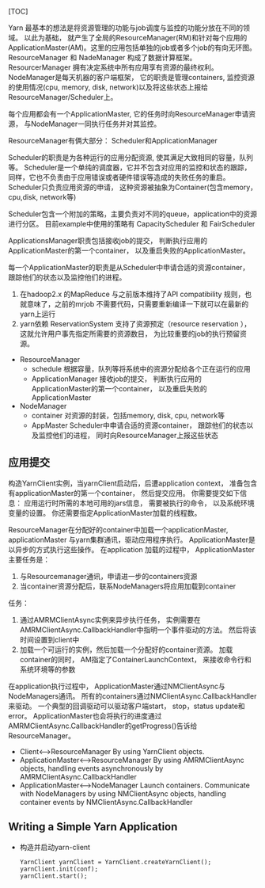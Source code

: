 [TOC]

Yarn 最基本的想法是将资源管理的功能与job调度与监控的功能分放在不同的领域。 以此为基础， 就产生了全局的ResourceManager(RM)和针对每个应用的ApplicationMaster(AM)。这里的应用包括单独的job或者多个job的有向无环图。
ResourceManager 和 NadeManager 构成了数据计算框架。 ResourcerManager 拥有决定系统中所有应用享有资源的最终权利。 NodeManager是每天机器的客户端框架， 它的职责是管理containers, 监控资源的使用情况(cpu, memory, disk, network)以及将这些状态上报给ResourceManager/Scheduler上。

每个应用都会有一个ApplicationMaster, 它的任务时向ResourceManager申请资源， 与NodeManager一同执行任务并对其监控。

ResourceManager有俩大部分： Scheduler和ApplicationManager

Scheduler的职责是为各种运行的应用分配资源, 使其满足大致相同的容量，队列等。 Scheduler是一个单纯的调度器，它并不包含对应用的监控和状态的跟踪， 同样，它也不负责由于应用错误或者硬件错误等造成的失败任务的重启。 Scheduler只负责应用资源的申请， 这种资源被抽象为Container(包含memory，cpu,disk, network等)

Scheduler包含一个附加的策略，主要负责对不同的queue，application中的资源进行分区。 目前example中使用的策略有 CapacityScheduler 和 FairScheduler

ApplicationsManager职责包括接收job的提交， 判断执行应用的ApplicationMaster的第一个container， 以及重启失败的ApplicationMaster。

每一个ApplicationMaster的职责是从Scheduler中申请合适的资源container， 跟踪他们的状态以及监控他们的进程。

1. 在hadoop2.x 的MapReduce 与之前版本维持了API compatibility 规则，也就意味了，之前的mrjob 不需要代码，只需要重新编译一下就可以在最新的yarn上运行
2. yarn依赖 ReservationSystem 支持了资源预定（resource reservation ）， 这就允许用户事先指定所需要的资源数目， 为比较重要的job的执行预留资源。

+ ResourceManager
	* schedule  根据容量，队列等将系统中的资源分配给各个正在运行的应用
	* ApplicationManager 接收job的提交， 判断执行应用的ApplicationMaster的第一个container， 以及重启失败的ApplicationMaster
+ NodeManager
	* container 对资源的封装，包括memory, disk, cpu, network等
	* AppMaster Scheduler中申请合适的资源container， 跟踪他们的状态以及监控他们的进程， 同时向ResourceManager上报这些状态

## 应用提交

构造YarnClient实例，当yarnClient启动后，后遭application context， 准备包含有applicationMaster的第一个container， 然后提交应用。 你需要提交如下信息： 应用运行时所需的本地可用的jars信息， 需要被执行的命令， 以及系统环境变量的设置。 你还需要指定ApplicationMaster加载的线程数。

ResourceManager在分配好的container中加载一个applicationMaster, applicationMaster 与yarn集群通讯，驱动应用程序执行。 ApplicationMaster是以异步的方式执行这些操作。
在application 加载的过程中， ApplicationMaster主要任务是：

1. 与Resourcemanager通讯，申请进一步的containers资源
2. 当container资源分配后，联系NodeManagers将应用加载到container

任务：

1. 通过AMRMClientAsync实例来异步执行任务， 实例需要在AMRMClientAsync.CallbackHandler中指明一个事件驱动的方法。 然后将该时间设置到client中
2. 加载一个可运行的实例，然后加载一个分配好的container资源。 加载container的同时， AM指定了ContainerLaunchContext， 来接收命令行和系统环境等的参数

在application执行过程中， ApplicationMaster通过NMClientAsync与NodeManagers通讯。 所有的containers通过NMClientAsync.CallbackHandler来驱动。 一个典型的回调驱动可以驱动客户端start， stop，status update和error。 ApplicationMaster也会将执行的进度通过AMRMClientAsync.CallbackHandler的getProgress()告诉给ResourceManager。

+ Client<-->ResourceManager
By using YarnClient objects.
+ ApplicationMaster<-->ResourceManager
By using AMRMClientAsync objects, handling events asynchronously by AMRMClientAsync.CallbackHandler
+ ApplicationMaster<-->NodeManager
Launch containers. Communicate with NodeManagers by using NMClientAsync objects, handling container events by NMClientAsync.CallbackHandler


## Writing a Simple Yarn Application

+ 构造并启动yarn-client

	```
	YarnClient yarnClient = YarnClient.createYarnClient();
	yarnClient.init(conf);
	yarnClient.start();

	```


